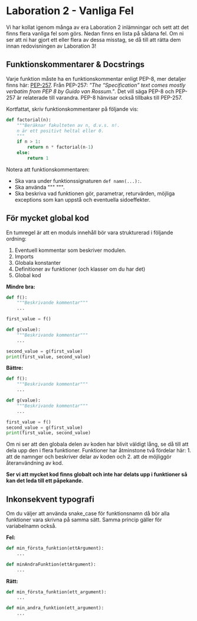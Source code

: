 Laboration 2 - Vanliga Fel
===========================

Vi har kollat igenom många av era Laboration 2 inlämningar och sett att det finns flera vanliga fel som görs. Nedan finns en lista på sådana fel. Om ni ser att ni har gjort ett eller flera av dessa misstag, se då till att rätta dem innan redovisningen av Laboration 3!

Funktionskommentarer & Docstrings
-----------------------
Varje funktion måste ha en funktionskommentar enligt PEP-8, mer detaljer finns här: [PEP-257](https://peps.python.org/pep-0257/). Från PEP-257: _"The “Specification” text comes mostly verbatim from PEP 8 by Guido van Rossum."_. Det vill säga PEP-8 och PEP-257 är relaterade till varandra. PEP-8 hänvisar också tillbaks till PEP-257.

Kortfattat, skriv funktionskommentarer på följande vis:

```python
def factorial(n):
    """Beräknar fakulteten av n, d.v.s. n!.
    n är ett positivt heltal eller 0.
    """
    if n > 1:
        return n * factorial(n-1)
    else:
        return 1
```

Notera att funktionskommentaren:
- Ska vara under funktionssignaturen `def namn(...):`.
- Ska använda """ """.
- Ska beskriva vad funktionen gör, parametrar, returvärden, möjliga exceptions som kan uppstå och eventuella sidoeffekter.

För mycket global kod
-----------------------
En tumregel är att en moduls innehåll bör vara strukturerad i följande ordning:
1. Eventuell kommentar som beskriver modulen.
2. Imports
3. Globala konstanter
4. Definitioner av funktioner (och klasser om du har det)
5. Global kod

**Mindre bra:**
```python
def f():
    """Beskrivande kommentar"""
    ...

first_value = f()

def g(value):
    """Beskrivande kommentar"""
    ...

second_value = g(first_value)
print(first_value, second_value)
```

**Bättre:**
```python
def f():
    """Beskrivande kommentar"""
    ...

def g(value):
    """Beskrivande kommentar"""
    ...

first_value = f()
second_value = g(first_value)
print(first_value, second_value)
```

Om ni ser att den globala delen av koden har blivit väldigt lång, se då till att dela upp den i flera funktioner. Funktioner har åtminstone två fördelar här: 1. att de namnger och beskriver delar av koden och 2. att de möjliggör återanvändning av kod. 

**Ser vi att mycket kod finns globalt och inte har delats upp i funktioner så kan det leda till ett påpekande.**

Inkonsekvent typografi
--------------------------

Om du väljer att använda snake_case för funktionsnamn då bör alla funktioner vara skrivna på samma sätt. Samma princip gäller för variabelnamn också.

**Fel:**
```python
def min_första_funktion(ettArgument):
    ...

def minAndraFunktion(ettArgument):
    ...
```

**Rätt:**
```python
def min_första_funktion(ett_argument):
    ...

def min_andra_funktion(ett_argument):
    ...
```
